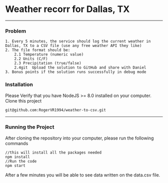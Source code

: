 # Weather recorr for Dallas, TX
------------------------

### Problem
    1. Every 5 minutes, the service should log the current weather in Dallas, TX to a CSV file (use any free weather API they like)
    2. The file format should be:
        2.1 Temperature (numeric value)
        2.2 Units (C/F)
        2.3 Precipitation (true/false)
        2.4git  Upload the solution to GitHub and share with Daniel
    3. Bonus points if the solution runs successfully in debug mode

### Installation
Please Verify that you have NodeJS >= 8.0 installed on your computer.
Clone this project
```
git@github.com:RogerVR1994/weather-to-csv.git
```
------------------

### Running the Project
After cloning the repository into your computer, please run the following commands

```
//this will install all the packages needed
npm install
//Run the code
npm start
```

After a few minutes you will be able to see data written on the data.csv file.

